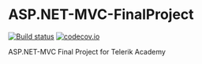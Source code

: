 # ASP.NET-MVC-FinalProject

[![Build status](https://ci.appveyor.com/api/projects/status/3pebesusknx35m7n/branch/master?svg=true)](https://ci.appveyor.com/project/mpenchev86/asp-net-mvc-finalproject/branch/master)
[![codecov.io](https://codecov.io/github/mpenchev86/ASP.NET-MVC-FinalProject/coverage.svg?branch=master)](https://codecov.io/github/mpenchev86/ASP.NET-MVC-FinalProject?branch=master)

ASP.NET-MVC Final Project for Telerik Academy
